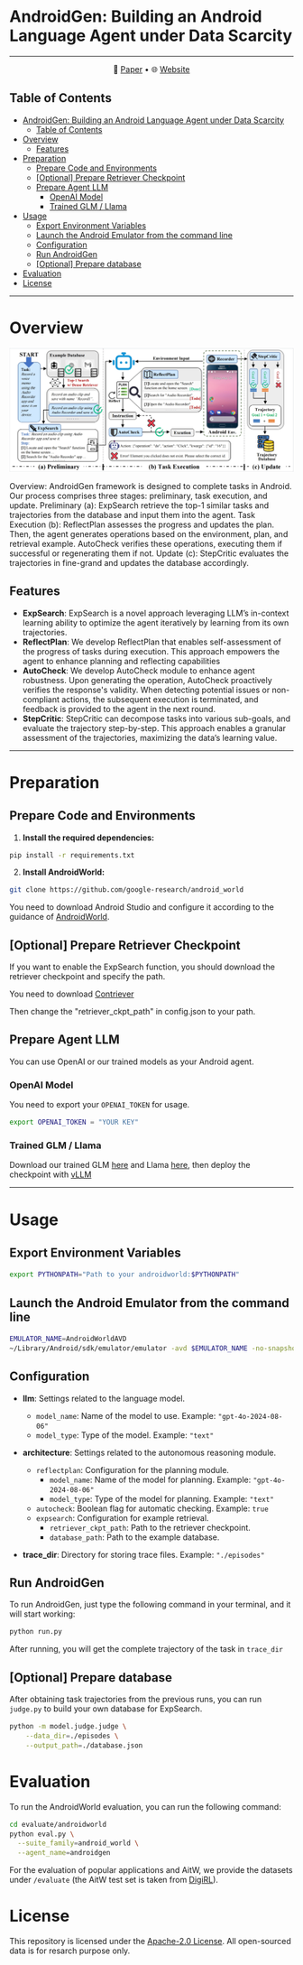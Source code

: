 # AndroidGen: Building an Android Language Agent under Data Scarcity

---
<p align="center">📃 <a href="https://arxiv.org/abs/2504.19298" target="_blank">Paper</a> • 🌐 <a href="https://androidgen-acl.github.io/" target="_blank">Website</a> </p>

## Table of Contents
- [AndroidGen: Building an Android Language Agent under Data Scarcity](#androidgen-building-an-android-language-agent-under-data-scarcity)
  - [Table of Contents](#table-of-contents)
- [Overview](#overview)
  - [Features](#features)
- [Preparation](#preparation)
  - [Prepare Code and Environments](#prepare-code-and-environments)
  - [\[Optional\] Prepare Retriever Checkpoint](#optional-prepare-retriever-checkpoint)
  - [Prepare Agent LLM](#prepare-agent-llm)
    - [OpenAI Model](#openai-model)
    - [Trained GLM / Llama](#trained-glm--llama)
- [Usage](#usage)
  - [Export Environment Variables](#export-environment-variables)
  - [Launch the Android Emulator from the command line](#launch-the-android-emulator-from-the-command-line)
  - [Configuration](#configuration)
  - [Run AndroidGen](#run-androidgen)
  - [\[Optional\] Prepare database](#optional-prepare-database)
- [Evaluation](#evaluation)
- [License](#license)

---
# Overview

![AndroidGen main process](assets/main.png)

Overview: AndroidGen framework is designed to complete tasks in Android. Our process comprises
three stages: preliminary, task execution, and update. Preliminary (a): ExpSearch retrieve the top-1 similar tasks and
trajectories from the database and input them into the agent. Task Execution (b): ReflectPlan assesses the progress
and updates the plan. Then, the agent generates operations based on the environment, plan, and retrieval example.
AutoCheck verifies these operations, executing them if successful or regenerating them if not. Update (c): StepCritic
evaluates the trajectories in fine-grand and updates the database accordingly.

## Features

-   **ExpSearch**: ExpSearch is a novel approach leveraging LLM’s in-context learning ability to optimize the agent iteratively by learning from its own trajectories.
-   **ReflectPlan**: We develop ReflectPlan that enables self-assessment of the progress of tasks during execution. This approach empowers the agent to enhance
planning and reflecting capabilities
-   **AutoCheck**: We develop AutoCheck module to enhance agent robustness. Upon generating the operation, AutoCheck proactively verifies the response's validity. When detecting potential issues or non-compliant actions, the subsequent execution is terminated, and feedback is provided to the agent in the next round.
-   **StepCritic**: StepCritic can decompose tasks into various 
sub-goals, and evaluate the trajectory step-by-step. This approach enables a granular assessment of the trajectories, maximizing the data’s learning value. 

---
# Preparation

## Prepare Code and Environments

1. **Install the required dependencies:**
```bash
pip install -r requirements.txt
```

2. **Install AndroidWorld:**
```bash
git clone https://github.com/google-research/android_world
```
You need to download Android Studio and configure it according to the guidance of [AndroidWorld](https://github.com/google-research/android_world).
   
## [Optional] Prepare Retriever Checkpoint
If you want to enable the ExpSearch function, you should download the retriever checkpoint and specify the path.

You need to download [Contriever](https://huggingface.co/facebook/contriever-msmarco)

Then change the "retriever_ckpt_path" in config.json to your path.

## Prepare Agent LLM
You can use OpenAI or our trained models as your Android agent.

### OpenAI Model
You need to export your `OPENAI_TOKEN` for usage.

```bash
export OPENAI_TOKEN = "YOUR KEY"
```

### Trained GLM / Llama
Download our trained GLM [here](https://huggingface.co/THUDM/androidgen-glm-4-9b) and Llama [here](https://huggingface.co/THUDM/androidgen-llama-3-70b), then deploy the checkpoint with [vLLM](https://github.com/vllm-project/vllm)

---

# Usage

## Export Environment Variables

```bash
export PYTHONPATH="Path to your androidworld:$PYTHONPATH"
```
## Launch the Android Emulator from the command line

```bash
EMULATOR_NAME=AndroidWorldAVD
~/Library/Android/sdk/emulator/emulator -avd $EMULATOR_NAME -no-snapshot -grpc 8554
```

## Configuration

- **llm**: Settings related to the language model.
  - `model_name`: Name of the model to use. Example: `"gpt-4o-2024-08-06"`
  - `model_type`: Type of the model. Example: `"text"`

- **architecture**: Settings related to the autonomous reasoning module.
  - `reflectplan`: Configuration for the planning module.
    - `model_name`: Name of the model for planning. Example: `"gpt-4o-2024-08-06"`
    - `model_type`: Type of the model for planning. Example: `"text"`
  - `autocheck`: Boolean flag for automatic checking. Example: `true`
  - `expsearch`: Configuration for example retrieval.
    - `retriever_ckpt_path`: Path to the retriever checkpoint.
    - `database_path`: Path to the example database.

- **trace_dir**: Directory for storing trace files. Example: `"./episodes"`

## Run AndroidGen

To run AndroidGen, just type the following command in your terminal, and it will start working:

```bash
python run.py
```

After running, you will get the complete trajectory of the task in `trace_dir`

## [Optional] Prepare database

After obtaining task trajectories from the previous runs, you can run `judge.py` to build your own database for ExpSearch.

```bash
python -m model.judge.judge \
    --data_dir=./episodes \
    --output_path=./database.json
```

# Evaluation
To run the AndroidWorld evaluation, you can run the following command:

```bash
cd evaluate/androidworld
python eval.py \
  --suite_family=android_world \
  --agent_name=androidgen
```

For the evaluation of popular applications and AitW, we provide the datasets under `/evaluate` (the AitW test set is taken from [DigiRL](https://github.com/DigiRL-agent/digirl/tree/master)).

# License

This repository is licensed under the [Apache-2.0 License](LICENSE). All open-sourced data is for resarch purpose only.
